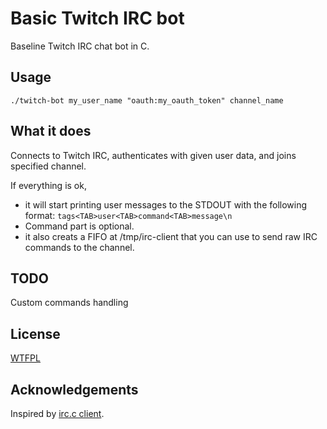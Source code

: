 # Basic Twitch IRC bot

Baseline Twitch IRC chat bot in C.

## Usage
```
./twitch-bot my_user_name "oauth:my_oauth_token" channel_name
```

## What it does

Connects to Twitch IRC, authenticates with given user data, and joins specified channel.

If everything is ok,
- it will start printing user messages to the STDOUT with the following format:
  `tags<TAB>user<TAB>command<TAB>message\n`
- Command part is optional.
- it also creats a FIFO at /tmp/irc-client that you can use to send raw IRC commands to the channel.

## TODO

Custom commands handling

## License

[WTFPL](http://www.wtfpl.net/)

## Acknowledgements

Inspired by [irc.c client](https://c9x.me/irc/).
